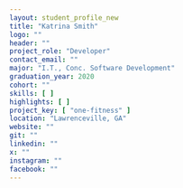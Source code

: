 ```yaml
---
layout: student_profile_new
title: "Katrina Smith"
logo: ""
header: ""
project_role: "Developer"
contact_email: ""
major: "I.T., Conc. Software Development"
graduation_year: 2020
cohort: ""
skills: [ ]
highlights: [ ]
project_key: [ "one-fitness" ]
location: "Lawrenceville, GA"
website: ""
git: ""
linkedin: ""
x: ""
instagram: ""
facebook: ""
---
```

